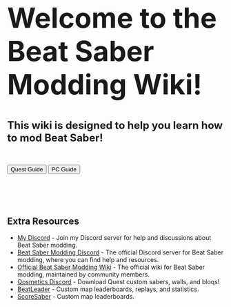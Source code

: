 <h1 style="font-size:4rem;" class="md:text-[4rem] lg:text-[5rem] sm:text-[3rem]">Welcome to the Beat Saber Modding Wiki!</h1> 
<h1 style="font-size:1.5rem;" class="md:text-[1.5rem] lg:text-[1.5rem] sm:text-[1rem]">This wiki is designed to help you learn how to mod Beat Saber!</h1><br>

<a href="/#/preQuest"><button class="inline-flex text-white bg-indigo-500 border-0 py-1 px-4 focus:outline-none hover:bg-indigo-400 text-lg rounded-full mr-2">Quest Guide</button></a>       <a href="/#/prePC"><button class="inline-flex text-white bg-indigo-500 border-0 py-1 px-4 focus:outline-none hover:bg-indigo-400 text-lg rounded-full">PC Guide</button></a>
<br><br><br><br><br> 

## Extra Resources
- [My Discord](https://discord.gg/7qhYtJeRE9) - Join my Discord server for help and discussions about Beat Saber modding.
- [Beat Saber Modding Discord](https://discord.gg/beatsabermods) - The official Discord server for Beat Saber modding, where you can find help and resources.
- [Official Beat Saber Modding Wiki](https://bsmg.wiki/) - The official wiki for Beat Saber modding, maintained by community members.
- [Qosmetics Discord](https://discord.gg/qosmetics) - Download Quest custom sabers, walls, and bloqs!
- [BeatLeader](https:////beatleader.com) - Custom map leaderboards, replays, and statistics.
- [ScoreSaber](https://scoresaber.com) - Custom map leaderboards.